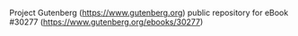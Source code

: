 Project Gutenberg (https://www.gutenberg.org) public repository for eBook #30277 (https://www.gutenberg.org/ebooks/30277)
